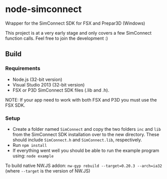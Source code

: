 # node-simconnect
Wrapper for the SimConnect SDK for FSX and Prepar3D (Windows)

This project is at a very early stage and only covers a few SimConnect function calls. Feel free to join the development :)

## Build
### Requirements
* Node.js (32-bit version)
* Visual Studio 2013 (32-bit version)
* FSX or P3D SimConnect SDK files (.lib and .h). 

NOTE: If your app need to work with both FSX and P3D you must use the FSX SDK.

### Setup
* Create a folder named `SimConnect` and copy the two folders `inc` and `lib` from the SimConnect SDK installation over to the new directory. These should include `SimConnect.h` and `SimConnect.lib`, respectively.
* Run `npm install`
* If everything went well you should be able to run the example program using: `node example`

To build native NW.JS addon:
`nw-gyp rebuild --target=0.20.3 --arch=ia32` (where `--target` is the version of NW.JS)